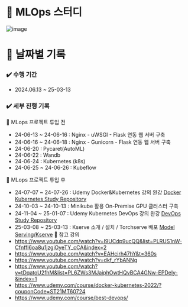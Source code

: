 # 📖 MLOps 스터디

![image](https://github.com/min731/MLOps-Study/assets/115389344/29f8293c-3e9e-46e8-8964-35f074da7698)

# 📅 날짜별 기록<br>

### ✔️ 수행 기간
- 2024.06.13 ~ 25-03-13

### ✔️ 세부 진행 기록
🔹 MLops 프로젝트 투입 전
- 24-06-13 ~ 24-06-16 : Nginx - uWSGI - Flask 연동 웹 서버 구축
- 24-06-16 ~ 24-06-18 : Nginx - Gunicorn - Flask 연동 웹 서버 구축
- 24-06-20 : Pycaret(AutoML) 
- 24-06-22 : Wandb
- 24-06-24 : Kubernetes (k8s)
- 24-06-25 ~ 24-06-26 : Kubeflow

🔹 MLops 프로젝트 투입 후
- 24-07-07 ~ 24-07-26 : Udemy Docker&Kubernetes 강의 완강 [Docker Kubernetes Study Repository](https://github.com/min731/Docker_Kubernetes_Study)
- 24-10-03 ~ 24-10-13 : Minikube 활용 On-Premise GPU 클러스터 구축
- 24-11-04 ~ 25-01-07 : Udemy Kubernetes DevOps 강의 완강 [DevOps Study Repository](https://github.com/min731/DevOps_Study)
- 25-03-08 ~ 25-03-13 : Kserve 소개 / 설치 / Torchserve 배포 [Model Serving/Kserve](https://min731.github.io/categories/model-serving/)
📒 참고 강의<br>
- https://www.youtube.com/watch?v=I9UCdp9ucQQ&list=PLRUS1nW-Cfnffl6oa8u1jzgiOyeTY_cCA&index=2
- https://www.youtube.com/watch?v=EAHcirh47hY&t=360s
- https://www.youtube.com/watch?v=dkf_rYbANNg
- https://www.youtube.com/watch?v=tDqatoU2fhM&list=PL6ZWs3MJaiphOwtHQvBCA4GNw-EPDely-&index=1
- https://www.udemy.com/course/docker-kubernetes-2022/?couponCode=ST21MT60724
- https://www.udemy.com/course/best-devops/
